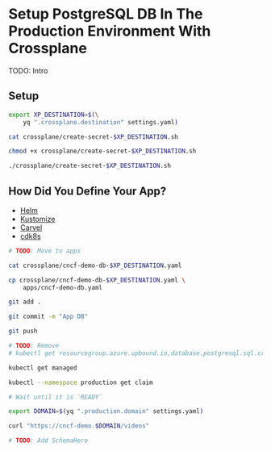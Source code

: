 # Setup PostgreSQL DB In The Production Environment With Crossplane

TODO: Intro

## Setup

```bash
export XP_DESTINATION=$(\
    yq ".crossplane.destination" settings.yaml)

cat crossplane/create-secret-$XP_DESTINATION.sh

chmod +x crossplane/create-secret-$XP_DESTINATION.sh

./crossplane/create-secret-$XP_DESTINATION.sh
```

## How Did You Define Your App?

* [Helm](helm.md)
* [Kustomize](kustomize.md)
* [Carvel](carvel.md)
* [cdk8s](cdk8s.md)


```bash
# TODO: Move to apps

cat crossplane/cncf-demo-db-$XP_DESTINATION.yaml

cp crossplane/cncf-demo-db-$XP_DESTINATION.yaml \
    apps/cncf-demo-db.yaml

git add .

git commit -m "App DB"

git push

# TODO: Remove
# kubectl get resourcegroup.azure.upbound.io,database.postgresql.sql.crossplane.io,firewallrule.dbforpostgresql.azure.upbound.io,server.dbforpostgresql.azure.upbound.io

kubectl get managed

kubectl --namespace production get claim

# Wait until it is `READY`

export DOMAIN=$(yq ".production.domain" settings.yaml)

curl "https://cncf-demo.$DOMAIN/videos"

# TODO: Add SchemaHero
```